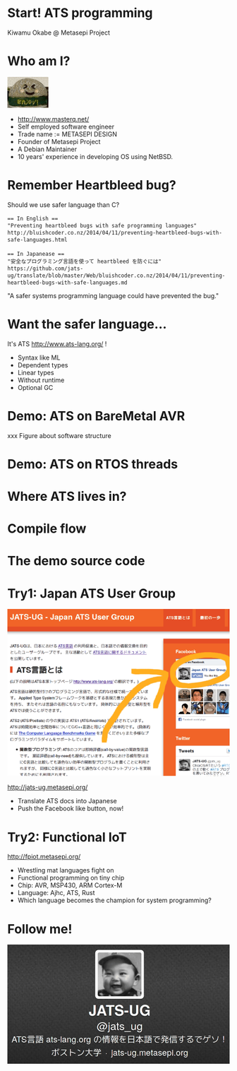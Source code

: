 # Start! ATS programming

Kiwamu Okabe @ Metasepi Project

# Who am I?
![background](img/enjoy.png)

* http://www.masterq.net/
* Self employed software engineer
* Trade name := METASEPI DESIGN
* Founder of Metasepi Project
* A Debian Maintainer
* 10 years' experience in developing OS using NetBSD.

# Remember Heartbleed bug?

Should we use safer language than C?

~~~
== In English ==
"Preventing heartbleed bugs with safe programming languages"
http://bluishcoder.co.nz/2014/04/11/preventing-heartbleed-bugs-with-safe-languages.html

== In Japanease ==
"安全なプログラミング言語を使って heartbleed を防ぐには"
https://github.com/jats-ug/translate/blob/master/Web/bluishcoder.co.nz/2014/04/11/preventing-heartbleed-bugs-with-safe-languages.md
~~~

"A safer systems programming language could have prevented the bug."

# Want the safer language...

It's ATS http://www.ats-lang.org/ !

* Syntax like ML
* Dependent types
* Linear types
* Without runtime
* Optional GC

# Demo: ATS on BareMetal AVR

xxx Figure about software structure

# Demo: ATS on RTOS threads

# Where ATS lives in?

# Compile flow

# The demo source code

# Try1: Japan ATS User Group
![background](img/jats-ug_like.png)

http://jats-ug.metasepi.org/

* Translate ATS docs into Japanese
* Push the Facebook like button, now!

# Try2: Functional IoT

http://fpiot.metasepi.org/

* Wrestling mat languages fight on
* Functional programming on tiny chip
* Chip: AVR, MSP430, ARM Cortex-M
* Language: Ajhc, ATS, Rust
* Which language becomes the champion for system programming?

# Follow me!

![inline](img/twitter_jats-ug.png)
